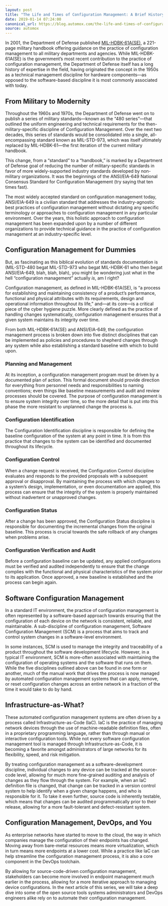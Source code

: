```yaml
---
layout: post
title: "The Life and Times of Configuration Management: A Brief History"
date: 2019-01-14 07:24:00
canonical_url: https://blog.automox.com/the-life-and-times-of-configuration-management-a-brief-history
source: automox
---
```


In 2001, the Department of Defense published [MIL-HDBK-61A(SE)](http://www.acqnotes.com/Attachments/MIL-HDBK-61A%20(SE)Configuration%20Management%20Guidance.pdf), a 221-page military handbook offering guidance on the practice of configuration management to all military departments and agencies. While MIL-HDBK-61A(SE) is the government’s most recent contribution to the practice of configuration management, the Department of Defense itself has a long history of expertise in the field, having originated the concept in the 1950s as a technical management discipline for hardware components—as opposed to the software-based discipline it is most commonly associated with today.

## From Military to Modernity

Throughout the 1960s and 1970s, the Department of Defense went on to publish a series of military standards—known as the “480 series”—that outlined the uniform engineering and technical requirements for the then-military-specific discipline of Configuration Management. Over the next two decades, this series of standards would be consolidated into a single, all-encompassing standard known as MIL-STD-973, which was itself ultimately replaced by MIL-HDBK-61—the first iteration of the current military handbook.

This change, from a “standard” to a “handbook,” is marked by a Department of Defense goal of reducing the number of military-specific standards in favor of more widely-supported industry standards developed by non-military organizations. It was the beginnings of the ANSI/EIA-649 National Consensus Standard for Configuration Management (try saying that ten times fast).

The most widely accepted standard on configuration management today, ANSI/EIA-649 is a civilian standard that addresses the industry-agnostic best practices of configuration management without dictating any specific terminology or approaches to configuration management in any particular environment. Over the years, this holistic approach to configuration management has been expanded upon by a number of different organizations to provide technical guidance in the practice of configuration management at an industry-specific level.

## Configuration Management for Dummies

But, as fascinating as this biblical evolution of standards documentation is (MIL-STD-480 begat MIL-STD-973 who begat MIL-HDBK-61 who then begat ANSI/EIA-649, blah, blah, blah), you might be wondering just what in the hell “configuration management” actually *is*, am I right?

Configuration management, as defined in MIL-HDBK-61A(SE), is “a process for establishing and maintaining consistency of a product’s performance, functional and physical attributes with its requirements, design and operational information throughout its life,” and—at its core—is a critical piece of the cyber hygiene puzzle. More clearly defined as the practice of handling changes systematically, configuration management ensures that a given system maintains its integrity over time.

From both MIL-HDBK-61A(SE) and ANSI/EIA-649, the configuration management process is broken down into five distinct disciplines that can be implemented as policies and procedures to shepherd changes through any system while also establishing a standard baseline with which to build upon.

### Planning and Management

At its inception, a configuration management program must be driven by a documented plan of action. This formal document should provide direction for everything from personnel needs and responsibilities to naming conventions; even things like baseline measurements and audit and review processes should be covered. The purpose of configuration management is to ensure system integrity over time, so the more detail that is put into this phase the more resistant to unplanned change the process is.

### Configuration Identification

The Configuration Identification discipline is responsible for defining the baseline configuration of the system at any point in time. It is from this practice that changes to the system can be identified and documented throughout its lifecycle.

### Configuration Control

When a change request is received, the Configuration Control discipline evaluates and responds to the provided proposals with a subsequent approval or disapproval. By maintaining the process with which changes to a system’s design, implementation, or even documentation are applied, this process can ensure that the integrity of the system is properly maintained without inadvertent or unapproved changes.

### Configuration Status

After a change has been approved, the Configuration Status discipline is responsible for documenting the incremental changes from the original baseline. This process is crucial towards the safe rollback of any changes when problems arise.

### Configuration Verification and Audit

Before a configuration baseline can be updated, any applied configurations must be verified and audited independently to ensure that the change complies with the functional and physical characteristics of the system prior to its application. Once approved, a new baseline is established and the process can begin again.

## Software Configuration Management

In a standard IT environment, the practice of configuration management is often represented by a software-based approach towards ensuring that the configuration of each device on the network is consistent, reliable, and maintainable. A sub-discipline of configuration management, Software Configuration Management (SCM) is a process that aims to track and control system changes in a software-level environment.

In some instances, SCM is used to manage the integrity and traceability of a product throughout the software development lifecycle. However, in a typical IT environment, SCM is more-often associated with maintaining the configuration of operating systems and the software that runs on them. While the five disciplines outlined above can be found in one form or another, much of the manual work that drives the process is now managed by automated configuration management systems that can apply, remove, or reset configuration changes across an entire network in a fraction of the time it would take to do by hand.

## Infrastructure-as-What?

These automated configuration management systems are often driven by a process called Infrastructure-as-Code (IaC). IaC is the practice of managing network devices through the use of machine-readable definition files, often in a proprietary programming language, rather than through manual or interactive configuration tools. While not every software configuration management tool is managed through Infrastructure-as-Code, it is becoming a favorite amongst administrators of large networks for its flexibility, speed, and risk mitigation.

By treating configuration management as a software-development discipline, individual changes to any device can be tracked at the source-code level, allowing for much more fine-grained auditing and analysis of changes as they flow through the system. For example, when an IaC definition file is changed, that change can be tracked in a version control system to help identify when a given change happens, and who is responsible for it. To take it even further, source code is inherently testable, which means that changes can be audited programmatically prior to their release, allowing for a more fault-tolerant and defect-resistant system.

## Configuration Management, DevOps, and You

As enterprise networks have started to move to the cloud, the way in which companies manage the configuration of their endpoints has changed. Moving away from bare-metal resources means more virtualization, which in turn means more endpoints at a lower cost. While a practice like IaC can help streamline the configuration management process, it is also a core component in the DevOps toolchain.

By allowing for source-code-driven configuration management, stakeholders can become more involved in endpoint management much earlier in the process, allowing for a more iterative approach to managing device configurations. In the next article of this series, we will take a deep dive into some of the open source tools systems administrators and DevOps engineers alike rely on to automate their configuration management.